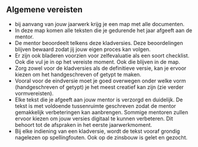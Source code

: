 ## Algemene vereisten

- bij aanvang van jouw jaarwerk krijg je een map met alle documenten.
- In deze map komen alle teksten die je gedurende het jaar afgeeft aan de mentor.
- De mentor beoordeelt telkens deze kladversies. Deze beoordelingen blijven bewaard zodat jij jouw eigen proces kan volgen.
- Er zijn ook bladeren voorzien voor zelfevaluatie als een soort checklist. Ook die vul je in op het vereiste moment. Ook die blijven in de map.
- Zorg zowel voor de kladversies als de definitieve versie, kan je ervoor kiezen om het handgeschreven of getypt te maken.
- Vooral voor de eindversie moet je goed overwegen onder welke vorm (handgeschreven of getypt) je het meest creatief kan zijn (zie verder vormvereisten).
- Elke tekst die je afgeeft aan jouw mentor is verzorgd en duidelijk. De tekst is met voldoende tussenruimte geschreven zodat de mentor gemakkelijk verbeteringen kan aanbrengen. Sommige mentoren zullen ervoor kiezen om jouw versies digitaal te kunnen verbeteren. Dit behoort tot de afspraken in het eerste jaarwerkmoment.
- Bij elke indiening van een kladversie, wordt de tekst vooraf grondig nagelezen op spellingfouten. Ook op de zinsbouw is gelet en gezocht.
